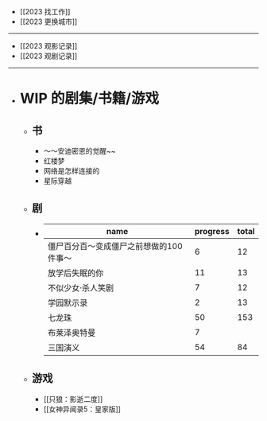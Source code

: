 - [[2023 找工作]]
- [[2023 更换城市]]
- ----
- [[2023 观影记录]]
- [[2023 观剧记录]]
- ---
- # WIP 的剧集/书籍/游戏
	- ## 书
		- ～～安迪密恩的觉醒~~
		- 红楼梦
		- 网络是怎样连接的
		- 星际穿越
	- ## 剧
		- |name|progress|total|
		  |--|--|--|
		  |僵尸百分百～变成僵尸之前想做的100件事～|6|12|
		  |放学后失眠的你|11|13|
		  |不似少女·杀人笑剧|7|12|
		  |学园默示录|2|13|
		  |七龙珠|50|153|
		  |布莱泽奥特曼|7||
		  |三国演义|54|84|
	- ## 游戏
		- [[只狼：影逝二度]]
		- [[女神异闻录5：皇家版]]